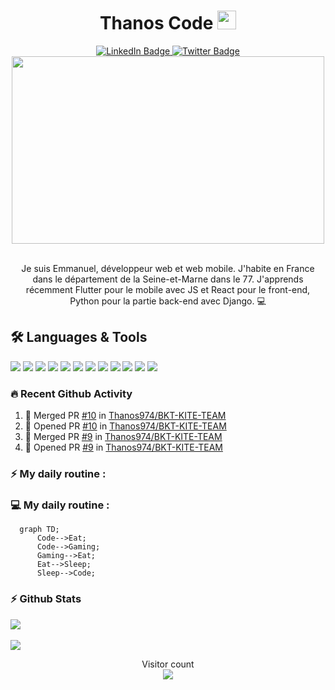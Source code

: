 <h1 align="center">Thanos Code <img src="https://emojis.slackmojis.com/emojis/images/1558697023/5740/thanos.gif?1558697023" width=30px></h1>

<div align="center" id="badges">
  <a href="https://www.linkedin.com/in/thanos974/">
    <img src="https://img.shields.io/badge/LinkedIn-blue?style=for-the-badge&logo=linkedin&logoColor=white" alt="LinkedIn Badge"/>
  </a>
  <a href="https://twitter.com/Thanos_974">
    <img src="https://img.shields.io/badge/Twitter-blue?style=for-the-badge&logo=twitter&logoColor=white" alt="Twitter Badge"/>
  </a>
</div>
<div align="center">
  <img src="https://komarev.com/ghpvc/?username=Thanos974&style=flat-square&color=blue" alt=""/>
</div>
<div align="center">
<img src="https://media.giphy.com/media/qgQUggAC3Pfv687qPC/giphy.gif" width="500" height="300"/>
</div>
<br />
<p align="center">
Je suis Emmanuel, développeur web et web mobile. J'habite en France dans le département de la Seine-et-Marne dans le 77. J'apprends récemment Flutter pour le mobile avec JS et React pour le front-end, Python pour la partie back-end avec Django.  💻 
</p>

## 🛠️ Languages & Tools

<p>
  <img src="https://img.icons8.com/fluent/48/000000/visual-studio-code-2019.png"/>
 <img src="https://img.icons8.com/color/48/000000/html-5--v1.png"/>
 <img src="https://img.icons8.com/color/48/000000/css3.png"/>
 <img src="https://img.icons8.com/color/48/000000/javascript--v1.png"/>
 <img src="https://img.icons8.com/color/48/000000/bootstrap.png"/>
 <img src="https://img.icons8.com/color/48/000000/react-native.png"/>
 <img src="https://img.icons8.com/color/48/000000/flutter.png"/>
 <img src="https://img.icons8.com/color/48/000000/python--v1.png"/>
 <img src="https://cdn.icon-icons.com/icons2/2107/PNG/48/file_type_django_icon_130645.png">
 <img src="https://img.icons8.com/color/48/000000/postgreesql.png"/>
 <img src="https://img.icons8.com/color/48/000000/mongodb.png"/>
 <img src="https://img.icons8.com/color/48/000000/git.png"/>
</p>

### 🔥 Recent Github Activity

<!--START_SECTION:activity-->

1. 🎉 Merged PR [#10](https://github.com/Thanos974/BKT-KITE-TEAM/pull/10) in [Thanos974/BKT-KITE-TEAM](https://github.com/Thanos974/BKT-KITE-TEAM)
2. 💪 Opened PR [#10](https://github.com/Thanos974/BKT-KITE-TEAM/pull/10) in [Thanos974/BKT-KITE-TEAM](https://github.com/Thanos974/BKT-KITE-TEAM)
3. 🎉 Merged PR [#9](https://github.com/Thanos974/BKT-KITE-TEAM/pull/9) in [Thanos974/BKT-KITE-TEAM](https://github.com/Thanos974/BKT-KITE-TEAM)
4. 💪 Opened PR [#9](https://github.com/Thanos974/BKT-KITE-TEAM/pull/9) in [Thanos974/BKT-KITE-TEAM](https://github.com/Thanos974/BKT-KITE-TEAM)
<!--END_SECTION:activity-->


### :zap: My daily routine :


### 💻 My daily routine :


```mermaid
  graph TD;
      Code-->Eat;
      Code-->Gaming;
      Gaming-->Eat;
      Eat-->Sleep;
      Sleep-->Code;
```


### ⚡ Github Stats 


<a href="https://github.com/Thanos974/Thanos974">
 <img align="center" src="https://github-readme-stats.vercel.app/api?username=Thanos974&theme=dark&show_icons=true)](https://github.com/Thanos974)"
</a>
<br>
<br>
<a href="https://github.com/Thanos974/Thanos974">
 <img align="center"src="https://github-readme-stats.vercel.app/api/top-langs/?username=Thanos974&langs_count=10&theme=dark&hide&layout=compact"/>
</a>

<p align="center"> 
  Visitor count<br>
  <img src="https://profile-counter.glitch.me/Thanos974/count.svg" />
</p>
